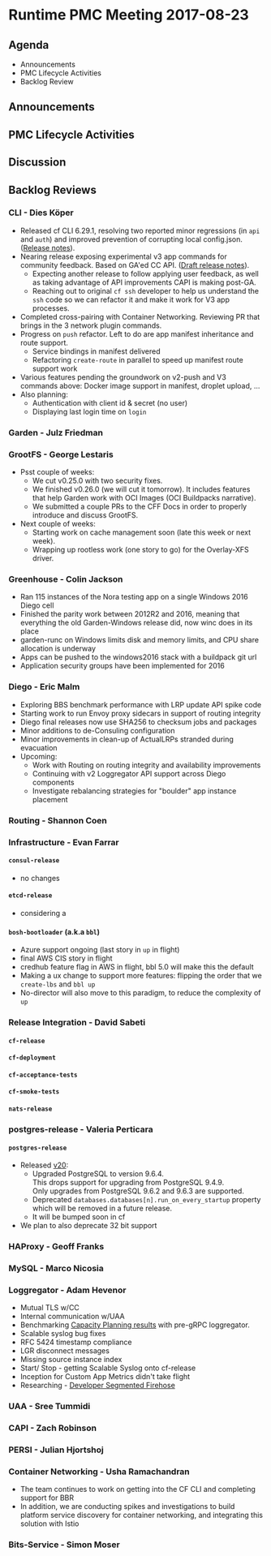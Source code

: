 # Runtime PMC Meeting 2017-08-23

## Agenda

* Announcements
* PMC Lifecycle Activities
* Backlog Review

## Announcements


## PMC Lifecycle Activities


## Discussion


## Backlog Reviews

### CLI - Dies Köper
- Released cf CLI 6.29.1, resolving two reported minor regressions (in `api` and `auth`) and improved prevention of corrupting local config.json. ([Release notes](https://github.com/cloudfoundry/cli/releases/tag/v6.29.1)).
- Nearing release exposing experimental v3 app commands for community feedback. Based on GA'ed CC API.  ([Draft release notes](https://www.pivotaltracker.com/story/show/149541909)).
  - Expecting another release to follow applying user feedback, as well as taking advantage of API improvements CAPI is making post-GA.
  - Reaching out to original `cf ssh` developer to help us understand the `ssh` code so we can refactor it and make it work for V3 app processes.
- Completed cross-pairing with Container Networking. Reviewing PR that brings in the 3 network plugin commands.
- Progress on `push` refactor. Left to do are app manifest inheritance and route support.
  - Service bindings in manifest delivered
  - Refactoring `create-route` in parallel to speed up manifest route support work
- Various features pending the groundwork on v2-push and V3 commands above: Docker image support in manifest, droplet upload, ...
- Also planning:
  - Authentication with client id & secret (no user)
  - Displaying last login time on `login`

### Garden - Julz Friedman

### GrootFS - George Lestaris

* Psst couple of weeks:
  - We cut v0.25.0 with two security fixes.
  - We finished v0.26.0 (we will cut it tomorrow). It includes features that help Garden work with OCI Images (OCI Buildpacks narrative).
  - We submitted a couple PRs to the CFF Docs in order to properly introduce and discuss GrootFS.
* Next couple of weeks:
  - Starting work on cache management soon (late this week or next week).
  - Wrapping up rootless work (one story to go) for the Overlay-XFS driver.

### Greenhouse - Colin Jackson
  - Ran 115 instances of the Nora testing app on a single Windows 2016 Diego cell
  - Finished the parity work between 2012R2 and 2016, meaning that everything the old Garden-Windows release did, now winc does in its place
  - garden-runc on Windows limits disk and memory limits, and CPU share allocation is underway
  - Apps can be pushed to the windows2016 stack with a buildpack git url
  - Application security groups have been implemented for 2016


### Diego - Eric Malm

- Exploring BBS benchmark performance with LRP update API spike code
- Starting work to run Envoy proxy sidecars in support of routing integrity
- Diego final releases now use SHA256 to checksum jobs and packages
- Minor additions to de-Consuling configuration
- Minor improvements in clean-up of ActualLRPs stranded during evacuation
- Upcoming:
  - Work with Routing on routing integrity and availability improvements
  - Continuing with v2 Loggregator API support across Diego components
  - Investigate rebalancing strategies for "boulder" app instance placement


### Routing - Shannon Coen


### Infrastructure - Evan Farrar

#### `consul-release`
* no changes

#### `etcd-release`
* considering a 

#### `bosh-bootloader` (a.k.a `bbl`)
* Azure support ongoing (last story in `up` in flight)
* final AWS CIS story in flight
* credhub feature flag in AWS in flight, bbl 5.0 will make this the default
* Making a ux change to support more features: flipping the order that we `create-lbs` and `bbl up`
* No-director will also move to this paradigm, to reduce the complexity of `up`

### Release Integration - David Sabeti

#### `cf-release`

#### `cf-deployment`

#### `cf-acceptance-tests`

#### `cf-smoke-tests`

#### `nats-release`

### postgres-release - Valeria Perticara

#### `postgres-release`
- Released [v20](https://github.com/cloudfoundry/postgres-release/releases):
  - Upgraded PostgreSQL to version 9.6.4.  
    This drops support for upgrading from PostgreSQL 9.4.9.  
    Only upgrades from PostgreSQL 9.6.2 and 9.6.3 are supported.  
  - Deprecated `databases.databases[n].run_on_every_startup` property which will be removed in a future release.
  - It will be bumped soon in cf
- We plan to also deprecate 32 bit support

### HAProxy - Geoff Franks

### MySQL - Marco Nicosia

### Loggregator - Adam Hevenor
- Mutual TLS w/CC 
- Internal communication w/UAA
- Benchmarking [Capacity Planning results](https://docs.google.com/document/d/1c0wmOoH0ZZ8CO1M0WzZOPWaZA0kVj4GcWbF6nrxGcGY/edit#) with pre-gRPC loggregator. 
- Scalable syslog bug fixes
 - RFC 5424 timestamp compliance
 - LGR disconnect messages
 - Missing source instance index
- Start/ Stop - getting Scalable Syslog onto cf-release
- Inception for Custom App Metrics didn't take flight
- Researching - [Developer Segmented Firehose](https://docs.google.com/document/d/1z5aVaUn0J3sG3q5tGB1viDxAF70HZ1BYnF9vUe-c0j4/edit)


### UAA - Sree Tummidi

### CAPI - Zach Robinson

### PERSI - Julian Hjortshoj

### Container Networking - Usha Ramachandran
- The team continues to work on getting into the CF CLI and completing support for BBR
- In addition, we are conducting spikes and investigations to build platform service discovery for container networking, and integrating this solution with Istio

### Bits-Service - Simon Moser
